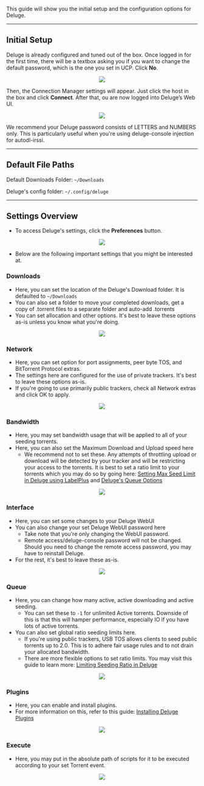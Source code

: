 This guide will show you the initial setup and the configuration options for Deluge.

***

## Initial Setup

Deluge is already configured and tuned out of the box. Once logged in for the first time, there will be a textbox asking you if you want to change the default password, which is the one you set in UCP. Click **No**.

<p align="center">
<img src="https://docs.usbx.me/uploads/images/gallery/2019-11/scaled-1680-/image-1573813864485.png">
</p>

Then, the Connection Manager settings will appear. Just click the host in the box and click **Connect**. After that, ou are now logged into Deluge’s Web UI.

<p align="center">
<img src="https://docs.usbx.me/uploads/images/gallery/2019-11/scaled-1680-/image-1573813975710.png">
</p>

<p class="callout info">We recommend your Deluge password consists of LETTERS and NUMBERS only. This is particularly useful when you're using deluge-console injection for autodl-irssi.</p>

***

## Default File Paths

Default Downloads Folder: `~/Downloads`

Deluge's config folder: `~/.config/deluge`

***

## Settings Overview

* To access Deluge's settings, click the **Preferences** button.

<p align="center">
<img src="https://docs.usbx.me/uploads/images/gallery/2019-11/scaled-1680-/image-1573826338240.png">
</p>

* Below are the following important settings that you might be interested at.

### Downloads

* Here, you can set the location of the Deluge's Download folder. It is defaulted to `~/Downloads`
* You can also set a folder to move your completed downloads, get a copy of .torrent files to a separate folder and auto-add .torrents
* You can set allocation and other options. It's best to leave these options as-is unless you know what you're doing.

<p align="center">
<img src="https://docs.usbx.me/uploads/images/gallery/2019-11/scaled-1680-/image-1573826028621.png">
</p>

### Network

* Here, you can set option for port assignments, peer byte TOS, and BitTorrent Protocol extras.
* The settings here are configured for the use of private trackers. It's best to leave these options as-is.
* If you're going to use primarily public trackers, check all Network extras and click OK to apply.

<p align="center">
<img src="https://docs.usbx.me/uploads/images/gallery/2019-11/scaled-1680-/image-1573826052419.png">
</p>

### Bandwidth

* Here, you may set bandwidth usage that will be applied to all of your seeding torrents.
* Here, you can also set the Maximum Download and Upload speed here
  * We recommend not to set these. Any attempts of throttling upload or download will be detected by your tracker and will be restricting your access to the torrents. It is best to set a ratio limit to your torrents which you may do so by going here: [Setting Max Seed Limit in Deluge using LabelPlus](https://docs.usbx.me/books/deluge/page/setting-max-seed-limit-in-deluge-using-labelplus "Setting Max Seed Limit in Deluge using LabelPlus") and [Deluge's Queue Options](https://docs.usbx.me/books/deluge/page/initial-setup-and-configuration#bkmrk-queue)

<p align="center">
<img src="https://docs.usbx.me/uploads/images/gallery/2019-11/scaled-1680-/image-1573826085303.png">
</p>

### Interface

* Here, you can set some changes to your Deluge WebUI
* You can also change your set Deluge WebUI password here
  * Take note that you're only changing the WebUI password.
  * Remote access/deluge-console password will not be changed. Should you need to change the remote access password, you may have to reinstall Deluge.
* For the rest, it's best to leave these as-is.

<p align="center">
<img src="https://docs.usbx.me/uploads/images/gallery/2019-11/scaled-1680-/image-1573826101214.png">
</p>

### Queue

* Here, you can change how many active, active downloading and active seeding.
    * You can set these to `-1` for unlimited Active torrents. Downside of this is that this will hamper performance, especially IO if you have lots of active torrents. 
* You can also set global ratio seeding limits here.
  * If you're using public trackers, USB TOS allows clients to seed public torrents up to 2.0. This is to adhere fair usage rules and to not drain your allocated bandwidth.
  * There are more flexible options to set ratio limits. You may visit this guide to learn more: [Limiting Seeding Ratio in Deluge](https://docs.usbx.me/books/deluge/page/limiting-seeding-ratio-in-deluge "Limiting Seeding Ratio in Deluge")

<p align="center">
<img src="https://docs.usbx.me/uploads/images/gallery/2019-11/scaled-1680-/image-1573826215686.png">
</p>

### Plugins

* Here, you can enable and install plugins.
* For more information on this, refer to this guide: [Installing Deluge Plugins](https://docs.usbx.me/books/deluge/page/installing-deluge-plugins "Installing Deluge Plugins")

<p align="center">
<img src="https://docs.usbx.me/uploads/images/gallery/2019-11/scaled-1680-/image-1573826287076.png">
</p>

### Execute

* Here, you may put in the absolute path of scripts for it to be executed according to your set Torrent event.

<p align="center">
<img src="https://docs.usbx.me/uploads/images/gallery/2019-11/scaled-1680-/image-1573826301343.png">
</p>